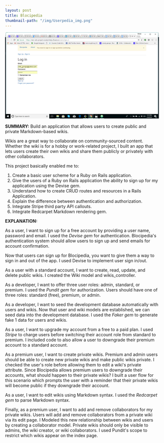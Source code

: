 ```yaml
---
layout: post
title: Blocipedia
thumbnail-path: "/img/Userpedia_img.png"
---
```


!['Userpedia'](/img/Userpedia_img.png)

**SUMMARY:**
Build an application that allows users to create public and private Markdown-based wikis.

Wikis are a great way to collaborate on community-sourced content. Whether the wiki is for a hobby or work-related project, I built an app that lets users create their own wikis and share them publicly or privately with other collaborators.

This project basically enabled me to:

1. Create a basic user scheme for a Ruby on Rails application.
2. Give the users of a Ruby on Rails application the ability to sign up for my application using the Devise gem.
3. Understand how to create CRUD routes and resources in a Rails Application.
4. Explain the difference between authentication and authorization.
5. Integrate Stripe third party API callouts.
6. Integrate Redcarpet Markdown rendering gem.

**EXPLANATION:**

As a user, I want to sign up for a free account by providing a user name, password and email.  I used the *Devise gem* for authentication. Blocipedia's authentication system should allow users to sign up and send emails for account confirmation.

Now that users can sign up for Blocipedia, you want to give them a way to sign in and out of the app. I used Devise to implement user sign in/out.

As a user with a standard account, I want to create, read, update, and delete public wikis.  I created the Wiki model and wikis_controller.

As a developer, I want to offer three user roles: admin, standard, or premium. I used the *Pundit gem* for authorization. Users should have one of three roles: standard (free), premium, or admin.

As a developer, I want to seed the development database automatically with users and wikis.  Now that user and wiki models are established, we can seed data into the development database. I used the *Faker gem* to generate fake 1 data for users and wikis.

As a user, I want to upgrade my account from a free to a paid plan.  I used *Stripe* to charge users before switching their account role from standard to premium. I included code to also allow a user to downgrade their premium account to a standard account.

As a premium user, I want to create private wikis.  Premium and admin users should be able to create new private wikis and make public wikis private. I checked the user's role before allowing them to edit a wiki's private attribute.  Since Blocipedia allows premium users to downgrade their accounts, what should happen to their private wikis? I built a user flow for this scenario which prompts the user with a reminder that their private wikis will become public if they downgrade their account.

As a user, I want to edit wikis using Markdown syntax.  I used the *Redcarpet gem* to parse Markdown syntax.

Finally, as a premium user, I want to add and remove collaborators for my private wikis.  Users will add and remove collaborators from a private wiki via its edit page. I Modeled this new relationship between wikis and users by creating a collaborator model. Private wikis should only be visible to admins, the wiki creator, or wiki collaborators. I used Pundit's scope to restrict which wikis appear on the index page.
